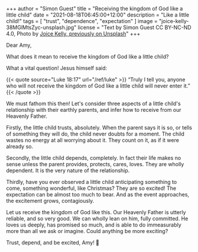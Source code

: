 +++
author = "Simon Guest"
title = "Receiving the kingdom of God like a little child"
date = "2021-08-18T06:45:00+12:00"
description = "Like a little child!"
tags = [ "trust", "dependence", "expectation" ]
image = "joice-kelly-38MGlMtsZyc-unsplash.jpg"
license = "Text by Simon Guest CC BY-NC-ND 4.0, Photo by [Joice Kelly, previously on Unsplash](https://unsplash.com/@joicekelly)"
+++

Dear Amy,

What does it mean to receive the kingdom of God like a little child?

What a vital question!  Jesus himself said:

{{< quote source="Luke 18:17" url="/ref/luke" >}}
“Truly I tell you, anyone who will not receive the kingdom of God like a little child will never enter it.”
{{< /quote >}}

We must fathom this then!  Let's consider three aspects of a little child's relationship with their earthly parents, and infer how to receive from our Heavenly Father.

Firstly, the little child trusts, absolutely. When the parent says it is so, or tells of something they will do, the child never doubts for a moment. The child wastes no energy at all worrying about it. They count on it, as if it were already so.

Secondly, the little child depends, completely. In fact their life makes no sense unless the parent provides, protects, cares, loves. They are wholly dependent. It is the very nature of the relationship.

Thirdly, have you ever observed a little child anticipating something to come, something wonderful, like Christmas? They are so excited! The expectation can be almost too much to bear. And as the event approaches, the excitement grows, contagiously.

Let us receive the kingdom of God like this. Our Heavenly Father is utterly reliable, and so very good. We can wholly lean on him, fully committed. He loves us deeply, has promised so much, and is able to do immeasurably more than all we ask or imagine. Could anything be more exciting?

Trust, depend, and be excited, Amy! 🙏
